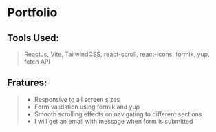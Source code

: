 # Portfolio

## Tools Used: 

>ReactJs, Vite, TailwindCSS, react-scroll, react-icons, formik, yup, fetch API

## Fratures:
>- Responsive to all screen sizes
>- Form validation using formik and yup
>- Smooth scrolling effects on navigating to different sections
>- I will get an email with message when form is submitted

